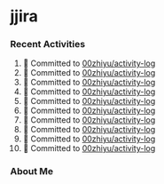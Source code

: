 # jjira

### Recent Activities
<!--START_SECTION:activity-->
1. 📝 Committed to [00zhiyu/activity-log](https://github.com/00zhiyu/activity-log/commit/327ed6898de727f43faad19e381e2a2ce17e740d)
2. 📝 Committed to [00zhiyu/activity-log](https://github.com/00zhiyu/activity-log/commit/3388e84d6667c95f3c60af02286d67e36dc5e8dd)
3. 📝 Committed to [00zhiyu/activity-log](https://github.com/00zhiyu/activity-log/commit/29aa2005bdc64cf1785198e6d8fda7cb9d18df54)
4. 📝 Committed to [00zhiyu/activity-log](https://github.com/00zhiyu/activity-log/commit/40a17c12a8d0deafec0da8a93fc6205fc03bb195)
5. 📝 Committed to [00zhiyu/activity-log](https://github.com/00zhiyu/activity-log/commit/c59928a0e48c2366d6d3f31260da1f1c28b37a76)
6. 📝 Committed to [00zhiyu/activity-log](https://github.com/00zhiyu/activity-log/commit/59ae7a90f8497482df7b9d4d5fa9af7066c469ae)
7. 📝 Committed to [00zhiyu/activity-log](https://github.com/00zhiyu/activity-log/commit/987989823017a46cdf8393233ff5a9a3138e73a9)
8. 📝 Committed to [00zhiyu/activity-log](https://github.com/00zhiyu/activity-log/commit/3183cccb35f597e3ef76c07bbe11a2e7538eaf4f)
9. 📝 Committed to [00zhiyu/activity-log](https://github.com/00zhiyu/activity-log/commit/f63ab4873e3aff705550c349ed1d06ec12c46979)
10. 📝 Committed to [00zhiyu/activity-log](https://github.com/00zhiyu/activity-log/commit/434186ed7cc7eb7a9cd8e3603e97c3e31c8490c2)
<!--END_SECTION:activity-->

### About Me
<!-- MYLINKS:START -->
<!-- MYLINKS:END-->

